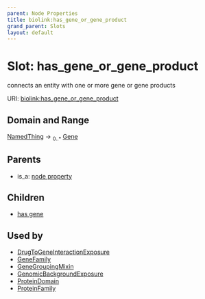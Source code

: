 ```yaml
---
parent: Node Properties
title: biolink:has_gene_or_gene_product
grand_parent: Slots
layout: default
---
```


# Slot: has_gene_or_gene_product


connects an entity with one or more gene or gene products

URI: [biolink:has_gene_or_gene_product](https://w3id.org/biolink/vocab/has_gene_or_gene_product)

## Domain and Range

[NamedThing](NamedThing.md) ->  <sub>0..\*</sub> [Gene](Gene.md)

## Parents

 *  is_a: [node property](node_property.md)

## Children

 *  [has gene](has_gene.md)

## Used by

 * [DrugToGeneInteractionExposure](DrugToGeneInteractionExposure.md)
 * [GeneFamily](GeneFamily.md)
 * [GeneGroupingMixin](GeneGroupingMixin.md)
 * [GenomicBackgroundExposure](GenomicBackgroundExposure.md)
 * [ProteinDomain](ProteinDomain.md)
 * [ProteinFamily](ProteinFamily.md)
